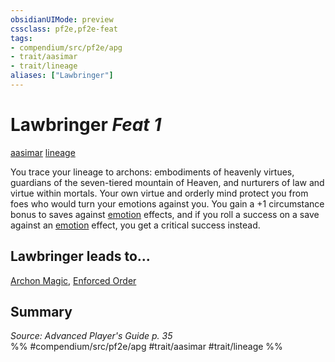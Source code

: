 ```yaml
---
obsidianUIMode: preview
cssclass: pf2e,pf2e-feat
tags:
- compendium/src/pf2e/apg
- trait/aasimar
- trait/lineage
aliases: ["Lawbringer"]
---
```

# Lawbringer  *Feat 1*  
[aasimar](../../Rules/traits/aasimar-apg.md)  [lineage](../../Rules/traits/lineage-apg.md)  


You trace your lineage to archons: embodiments of heavenly virtues, guardians of the seven-tiered mountain of Heaven, and nurturers of law and virtue within mortals. Your own virtue and orderly mind protect you from foes who would turn your emotions against you. You gain a +1 circumstance bonus to saves against [emotion](../../Rules/traits/emotion.md) effects, and if you roll a success on a save against an [emotion](../../Rules/traits/emotion.md) effect, you get a critical success instead.

## Lawbringer leads to...

[Archon Magic](archon-magic-apg.md), [Enforced Order](enforced-order-loag.md)

## Summary

*Source: Advanced Player's Guide p. 35*  
%% #compendium/src/pf2e/apg #trait/aasimar #trait/lineage %%